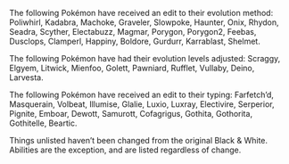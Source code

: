 The following Pokémon have received an edit to their evolution method: Poliwhirl, Kadabra, Machoke, Graveler, Slowpoke, Haunter, Onix, Rhydon, Seadra, Scyther, Electabuzz, Magmar, Porygon, Porygon2, Feebas, Dusclops, Clamperl, Happiny, Boldore, Gurdurr, Karrablast, Shelmet.

The following Pokémon have had their evolution levels adjusted: Scraggy, Elgyem, Litwick, Mienfoo, Golett, Pawniard, Rufflet, Vullaby, Deino, Larvesta.

The following Pokémon have received an edit to their typing: Farfetch’d, Masquerain, Volbeat, Illumise, Glalie, Luxio, Luxray, Electivire, Serperior, Pignite, Emboar, Dewott, Samurott, Cofagrigus, Gothita, Gothorita, Gothitelle, Beartic.

Things unlisted haven’t been changed from the original Black & White. Abilities are the exception, and are listed regardless of change.